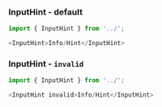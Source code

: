 ### InputHint - default


```js
import { InputHint } from '../';

<InputHint>Info/Hint</InputHint>
```


### InputHint - `invalid`


```js
import { InputHint } from '../';

<InputHint invalid>Info/Hint</InputHint>
```
